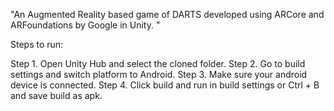 "An Augmented Reality based game of DARTS developed using ARCore and ARFoundations by Google in Unity. " 

Steps to run:

Step 1. Open Unity Hub and select the cloned folder.
Step 2. Go to build settings and switch platform to Android. 
Step 3. Make sure your android device is connected. 
Step 4. Click build and run in build settings or Ctrl + B and save build as apk.
